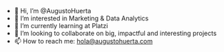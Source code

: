 - 👋 Hi, I’m @AugustoHuerta
- 👀 I’m interested in Marketing & Data Analytics
- 🌱 I’m currently learning at Platzi
- 💞️ I’m looking to collaborate on big, impactful and interesting projects
- 📫 How to reach me: hola@augustohuerta.com

<!---
AugustoHuerta/AugustoHuerta is a ✨ special ✨ repository because its `README.md` (this file) appears on your GitHub profile.
You can click the Preview link to take a look at your changes.
--->
